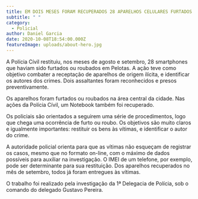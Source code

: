 ```yaml
---
title: EM DOIS MESES FORAM RECUPERADOS 28 APARELHOS CELULARES FURTADOS EM PELOTAS
subtitle: " "
category:
  - Policial
author: Daniel Garcia
date: 2020-10-08T18:54:00.000Z
featureImage: uploads/about-hero.jpg
---
```



A Polícia Cívil restituiu, nos meses de agosto e setembro, 28 smartphones que haviam sido furtados ou roubados em Pelotas. A ação teve como objetivo combater a receptação de aparelhos de origem ilícita, e identificar os autores dos crimes. Dois assaltantes foram reconhecidos e presos preventivamente.

Os aparelhos foram furtados ou roubados na área central da cidade. Nas ações da Polícia Cívil, um Notebook também foi recuperado.

Os policiais são orientados a seguirem uma série de procedimentos, logo que chega uma ocorrência de furto ou roubo. Os objetivos são muito claros e igualmente importantes: restituir os bens às vítimas, e identificar o autor do crime.

A autoridade policial orienta para que as vítimas não esqueçam de registrar os casos, mesmo que no formato on-line, com o máximo de dados possíveis para auxiliar na investigação. O IMEI de um telefone, por exemplo, pode ser determinante para sua restituição. Dos aparelhos recuperados no mês de setembro, todos já foram entregues às vítimas.

O trabalho foi realizado pela investigação da 1ª Delegacia de Polícia, sob o comando do delegado Gustavo Pereira.